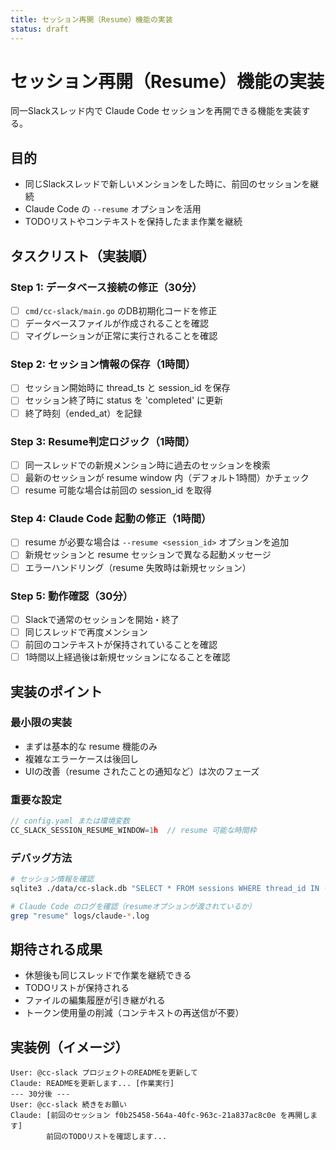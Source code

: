 ```yaml
---
title: セッション再開（Resume）機能の実装
status: draft
---
```


# セッション再開（Resume）機能の実装

同一Slackスレッド内で Claude Code セッションを再開できる機能を実装する。

## 目的

- 同じSlackスレッドで新しいメンションをした時に、前回のセッションを継続
- Claude Code の `--resume` オプションを活用
- TODOリストやコンテキストを保持したまま作業を継続

## タスクリスト（実装順）

### Step 1: データベース接続の修正（30分）
- [ ] `cmd/cc-slack/main.go` のDB初期化コードを修正
- [ ] データベースファイルが作成されることを確認
- [ ] マイグレーションが正常に実行されることを確認

### Step 2: セッション情報の保存（1時間）
- [ ] セッション開始時に thread_ts と session_id を保存
- [ ] セッション終了時に status を 'completed' に更新
- [ ] 終了時刻（ended_at）を記録

### Step 3: Resume判定ロジック（1時間）
- [ ] 同一スレッドでの新規メンション時に過去のセッションを検索
- [ ] 最新のセッションが resume window 内（デフォルト1時間）かチェック
- [ ] resume 可能な場合は前回の session_id を取得

### Step 4: Claude Code 起動の修正（1時間）
- [ ] resume が必要な場合は `--resume <session_id>` オプションを追加
- [ ] 新規セッションと resume セッションで異なる起動メッセージ
- [ ] エラーハンドリング（resume 失敗時は新規セッション）

### Step 5: 動作確認（30分）
- [ ] Slackで通常のセッションを開始・終了
- [ ] 同じスレッドで再度メンション
- [ ] 前回のコンテキストが保持されていることを確認
- [ ] 1時間以上経過後は新規セッションになることを確認

## 実装のポイント

### 最小限の実装
- まずは基本的な resume 機能のみ
- 複雑なエラーケースは後回し
- UIの改善（resume されたことの通知など）は次のフェーズ

### 重要な設定
```go
// config.yaml または環境変数
CC_SLACK_SESSION_RESUME_WINDOW=1h  // resume 可能な時間枠
```

### デバッグ方法
```bash
# セッション情報を確認
sqlite3 ./data/cc-slack.db "SELECT * FROM sessions WHERE thread_id IN (SELECT id FROM threads WHERE thread_ts = 'YOUR_THREAD_TS');"

# Claude Code のログを確認（resumeオプションが渡されているか）
grep "resume" logs/claude-*.log
```

## 期待される成果

- 休憩後も同じスレッドで作業を継続できる
- TODOリストが保持される
- ファイルの編集履歴が引き継がれる
- トークン使用量の削減（コンテキストの再送信が不要）

## 実装例（イメージ）

```
User: @cc-slack プロジェクトのREADMEを更新して
Claude: READMEを更新します... [作業実行]
--- 30分後 ---
User: @cc-slack 続きをお願い
Claude: [前回のセッション f0b25458-564a-40fc-963c-21a837ac8c0e を再開します]
        前回のTODOリストを確認します...
```